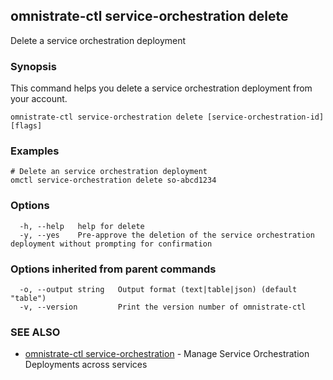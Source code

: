 ## omnistrate-ctl service-orchestration delete

Delete a service orchestration deployment

### Synopsis

This command helps you delete a service orchestration deployment from your account.

```
omnistrate-ctl service-orchestration delete [service-orchestration-id] [flags]
```

### Examples

```
# Delete an service orchestration deployment
omctl service-orchestration delete so-abcd1234
```

### Options

```
  -h, --help   help for delete
  -y, --yes    Pre-approve the deletion of the service orchestration deployment without prompting for confirmation
```

### Options inherited from parent commands

```
  -o, --output string   Output format (text|table|json) (default "table")
  -v, --version         Print the version number of omnistrate-ctl
```

### SEE ALSO

- [omnistrate-ctl service-orchestration](omnistrate-ctl_service-orchestration.md) - Manage Service Orchestration Deployments across services
